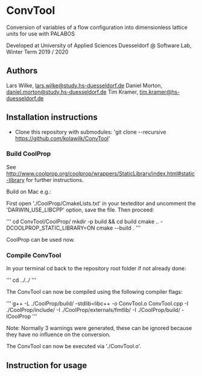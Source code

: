 # ConvTool
Conversion of variables of a flow configuration into dimensionless lattice units for use with PALABOS

Developed at University of Applied Sciences Duesseldorf @ Software Lab, Winter Term 2019 / 2020

## Authors
Lars Wilke, lars.wilke@study.hs-duesseldorf.de
Daniel Morton, daniel.morton@study.hs-duesseldorf.de
Tim Kramer, tim.kramer@hs-duesseldorf.de

## Installation instructions
* Clone this repository with submodules:
'git clone --recursive https://github.com/kolawilk/ConvTool'

### Build CoolProp
See http://www.coolprop.org/coolprop/wrappers/StaticLibrary/index.html#static-library for further instructions.

Build on Mac e.g.:

First open './CoolProp/CmakeLists.txt' in your texteditor and uncomment the 'DARWIN_USE_LIBCPP' option, save the file. Then proceed:

'''
cd ConvTool/CoolProp/
mkdir -p build && cd build
cmake .. -DCOOLPROP_STATIC_LIBRARY=ON
cmake --build .
'''

CoolProp can be used now.

### Compile ConvTool

In your terminal cd back to the repository root folder if not already done:

'''
cd ../../
'''

The ConvTool can now be compiled using the following compiler flags:

'''
g++ -L ./CoolProp/build/ -stdlib=libc++ -o ConvTool.o ConvTool.cpp -I ./CoolProp/include/ -I ./CoolProp/externals/fmtlib/ -I ./CoolProp/build/ -lCoolProp
'''

Note: Normally 3 warnings were generated, these can be ignored because they have no influence on the conversion.

The ConvTool can now be executed via './ConvTool.o'.
## Instruction for usage
